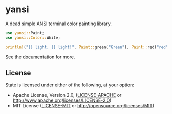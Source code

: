 # yansi

A dead simple ANSI terminal color painting library.

```rust
use yansi::Paint;
use yansi::Color::White;

println!("{} light, {} light!", Paint::green("Green"), Paint::red("red"));
```

See the [documentation](https://sergio.bz/rustdocs/yansi) for more.

## License

State is licensed under either of the following, at your option:

 * Apache License, Version 2.0, ([LICENSE-APACHE](LICENSE-APACHE) or http://www.apache.org/licenses/LICENSE-2.0)
 * MIT License ([LICENSE-MIT](LICENSE-MIT) or http://opensource.org/licenses/MIT)
